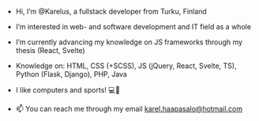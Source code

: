 - Hi, I’m @Karelus, a fullstack developer from Turku, Finland 
- I’m interested in web- and software development and IT field as a whole
- I’m currently advancing my knowledge on JS frameworks through my thesis (React, Svelte)
- Knowledge on: HTML, CSS (+SCSS), JS (jQuery, React, Svelte, TS), Python (Flask, Django), PHP, Java

- I like computers and sports! 💻🏐
- 📫 You can reach me through my email karel.haapasalo@hotmail.com
